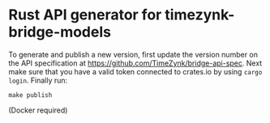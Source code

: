# Rust API generator for timezynk-bridge-models

To generate and publish a new version, first update the version number on the API specification
at https://github.com/TimeZynk/bridge-api-spec. Next make sure that you have a valid token
connected to crates.io by using `cargo login`. Finally run:
```
make publish
```
(Docker required)
